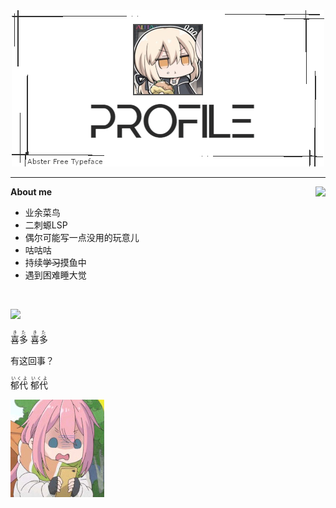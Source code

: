 <div align="center"><img src="./img/headerpic.png"/></div>

----

<a src="https://github.com/anuraghazra/github-readme-stats" target="_blank"><img src="https://github-readme-stats.vercel.app/api?username=monSteRhhe&show_icons=true&theme=github_dark&count_private=true&title_color=fff&icon_color=f5fffa" align="right" /></a>

**About me**

- 业余菜鸟
- 二刺螈LSP
- 偶尔可能写一点没用的玩意儿
- 咕咕咕
- 持续~~学习~~摸鱼中
- 遇到困难睡大觉

​    

<a src="https://github.com/anuraghazra/github-readme-stats" target="_blank"><img src="https://github-readme-stats.vercel.app/api/top-langs/?username=monsterhhe&layout=compact&exclude_repo=oneindex,oneindex-theme" /></a>

<ruby>喜多<rt>きた</rt></ruby> <ruby>喜多<rt>きた</rt></ruby>

有这回事？

<ruby>郁代<rt>いくよ</rt></ruby> <ruby>郁代<rt>いくよ</rt></ruby>

![emoji](https://raw.githubusercontent.com/monSteRhhe/monSteRhhe/main/img/emoji1.jpg)
